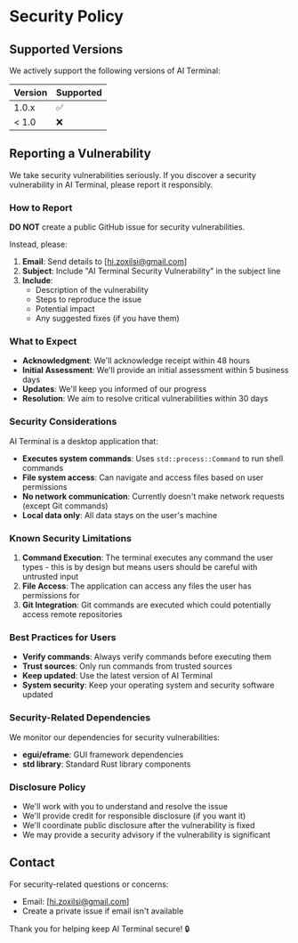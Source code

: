# Security Policy

## Supported Versions

We actively support the following versions of AI Terminal:

| Version | Supported          |
| ------- | ------------------ |
| 1.0.x   | :white_check_mark: |
| < 1.0   | :x:                |

## Reporting a Vulnerability

We take security vulnerabilities seriously. If you discover a security vulnerability in AI Terminal, please report it responsibly.

### How to Report

**DO NOT** create a public GitHub issue for security vulnerabilities.

Instead, please:

1. **Email**: Send details to [hi.zoxilsi@gmail.com]
2. **Subject**: Include "AI Terminal Security Vulnerability" in the subject line
3. **Include**:
   - Description of the vulnerability
   - Steps to reproduce the issue
   - Potential impact
   - Any suggested fixes (if you have them)

### What to Expect

- **Acknowledgment**: We'll acknowledge receipt within 48 hours
- **Initial Assessment**: We'll provide an initial assessment within 5 business days
- **Updates**: We'll keep you informed of our progress
- **Resolution**: We aim to resolve critical vulnerabilities within 30 days

### Security Considerations

AI Terminal is a desktop application that:

- **Executes system commands**: Uses `std::process::Command` to run shell commands
- **File system access**: Can navigate and access files based on user permissions
- **No network communication**: Currently doesn't make network requests (except Git commands)
- **Local data only**: All data stays on the user's machine

### Known Security Limitations

1. **Command Execution**: The terminal executes any command the user types - this is by design but means users should be careful with untrusted input
2. **File Access**: The application can access any files the user has permissions for
3. **Git Integration**: Git commands are executed which could potentially access remote repositories

### Best Practices for Users

- **Verify commands**: Always verify commands before executing them
- **Trust sources**: Only run commands from trusted sources
- **Keep updated**: Use the latest version of AI Terminal
- **System security**: Keep your operating system and security software updated

### Security-Related Dependencies

We monitor our dependencies for security vulnerabilities:

- **egui/eframe**: GUI framework dependencies
- **std library**: Standard Rust library components

### Disclosure Policy

- We'll work with you to understand and resolve the issue
- We'll provide credit for responsible disclosure (if you want it)
- We'll coordinate public disclosure after the vulnerability is fixed
- We may provide a security advisory if the vulnerability is significant

## Contact

For security-related questions or concerns:
- Email: [hi.zoxilsi@gmail.com]
- Create a private issue if email isn't available

Thank you for helping keep AI Terminal secure! 🔒
